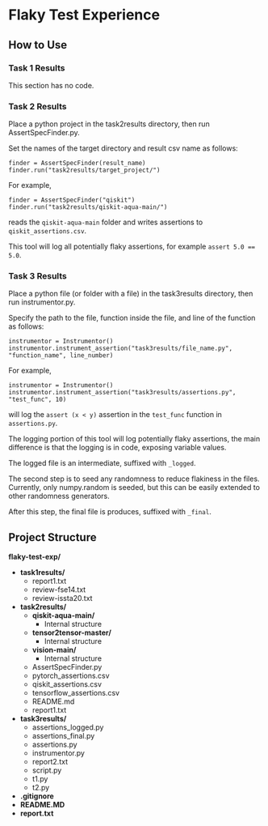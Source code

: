 # Flaky Test Experience

## How to Use

### Task 1 Results

This section has no code. 

### Task 2 Results

Place a python project in the task2results directory, then run AssertSpecFinder.py. 

Set the names of the target directory and result csv name as follows:
```
finder = AssertSpecFinder(result_name)
finder.run("task2results/target_project/")
```

For example,
```
finder = AssertSpecFinder("qiskit")
finder.run("task2results/qiskit-aqua-main/")
```
reads the `qiskit-aqua-main` folder and writes assertions to `qiskit_assertions.csv`.

This tool will log all potentially flaky assertions, for example `assert 5.0 == 5.0`.

### Task 3 Results

Place a python file (or folder with a file) in the task3results directory, then run instrumentor.py.

Specify the path to the file, function inside the file, and line of the function as follows:
```
instrumentor = Instrumentor()
instrumentor.instrument_assertion("task3results/file_name.py", "function_name", line_number)
```

For example, 
```
instrumentor = Instrumentor()
instrumentor.instrument_assertion("task3results/assertions.py", "test_func", 10)
```
will log the `assert (x < y)` assertion in the `test_func` function in `assertions.py`.

The logging portion of this tool will log potentially flaky assertions, the main difference is that the logging is in code, exposing variable values. 

The logged file is an intermediate, suffixed with `_logged`.

The second step is to seed any randomness to reduce flakiness in the files. Currently, only numpy.random is seeded, but this can be easily extended to other randomness generators. 

After this step, the final file is produces, suffixed with `_final`.

## Project Structure

**flaky-test-exp/**
  - **task1results/**
    - report1.txt  
    - review-fse14.txt  
    - review-issta20.txt 
  - **task2results/**
    - **qiskit-aqua-main/**  
      - Internal structure   
    - **tensor2tensor-master/**    
      - Internal structure
    - **vision-main/**   
      - Internal structure
    - AssertSpecFinder.py   
    - pytorch_assertions.csv
    - qiskit_assertions.csv  
    - tensorflow_assertions.csv  
    - README.md  
    - report1.txt
  - **task3results/**
    - assertions_logged.py   
    - assertions_final.py    
    - assertions.py   
    - instrumentor.py
    - report2.txt   
    - script.py   
    - t1.py  
    - t2.py
  - **.gitignore**
  - **README.MD**
  - **report.txt**